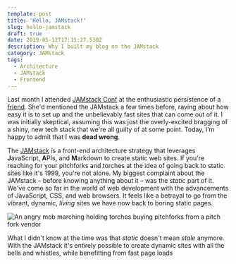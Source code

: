 ```yaml
---
template: post
title: 'Hello, JAMstack!'
slug: hello-jamstack
draft: true
date: 2019-05-12T17:15:27.530Z
description: Why I built my blog on the JAMstack
category: JAMstack
tags:
  - Architecture
  - JAMstack
  - Frontend
---
```

Last month I attended [JAMstack Conf](https://jamstackconf.com/nyc/) at the enthusiastic persistence of a [friend](https://twitter.com/natalyathree).  She'd mentioned the JAMstack a few times before, raving about how easy it is to set up and the unbelievably fast sites that can come out of it.  I was initially skeptical, assuming this was just the overly-excited bragging of a shiny, new tech stack that we're all guilty of at some point.  Today, I'm happy to admit that I was **dead wrong**.

The [JAMstack](https://jamstack.org/) is a front-end architecture strategy that leverages **J**avaScript, **A**PIs, and **M**arkdown to create static web sites.  If you're reaching for your pitchforks and torches at the idea of going back to static sites like it's 1999, you're not alone.  My biggest complaint about the JAMstack – before knowing anything about it – was the _static_ part of it.  We've come so far in the world of web development with the advancements of JavaScript, CSS, and web browsers.  It feels like a betrayal to go from the vibrant, dynamic, _living_ sites we have now back to boring static pages.

![An angry mob marching holding torches buying pitchforks from a pitch fork vendor](/media/pitchforks.gif "Hold off on on the angry mob and hear me out.")

What I didn't know at the time was that _static_ doesn't mean _stale_ anymore.  With the JAMstack it's entirely possible to create dynamic sites with all the bells and whistles, while benefitting from fast page loads
